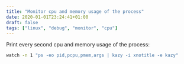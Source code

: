 ```yaml
---
title: "Monitor cpu and memory usage of the process"
date: 2020-01-01T23:24:41+01:00
draft: false
tags: ["linux", "debug", "monitor", "cpu"]
---
```


Print every second cpu and memory usage of the process:
```bash
watch -n 1 "ps -eo pid,pcpu,pmem,args | kazy -i xnotitle -e kazy"
```
